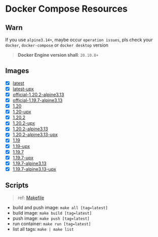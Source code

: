 # Docker Compose Resources

## Warn

If you use `alpine3.14+`, maybe occur `operation issues`, pls check your `docker`, `docker-compose` or `docker desktop` version

>**Docker Engine version shall**: `20.10.8+`

## Images

- [x] [latest](./latest/Dockerfile)
- [x] [latest-upx](./latest-upx/Dockerfile)
- [x] [official-1.20.2-alpine3.13](official-1.20.2-alpine3.13/Dockerfile)
- [x] [official-1.19.7-alpine3.13](official-1.19.7-alpine3.13/Dockerfile)
- [x] [1.20](./1.20/Dockerfile)
- [x] [1.20-upx](./1.20-upx/Dockerfile)
- [x] [1.20.2](1.20.2/Dockerfile)
- [x] [1.20.2-upx](1.20.2-upx/Dockerfile)
- [x] [1.20.2-alpine3.13](1.20.2-alpine3.13/Dockerfile)
- [x] [1.20.2-alpine3.13-upx](1.20.2-alpine3.13-upx/Dockerfile)
- [x] [1.19](./1.19/Dockerfile)
- [x] [1.19-upx](./1.19-upx/Dockerfile)
- [x] [1.19.7](1.19.7/Dockerfile)
- [x] [1.19.7-upx](1.19.7-upx/Dockerfile)
- [x] [1.19.7-alpine3.13](1.19.7-alpine3.13/Dockerfile)
- [x] [1.19.7-alpine3.13-upx](1.19.7-alpine3.13-upx/Dockerfile)

## Scripts

>ref: [Makefile](./Makefile)

- build and push image: `make all [tag=latest]`
- build image: `make build [tag=latest]`
- push image: `make push [tag=latest]`
- run container: `make run [tag=latest]`
- list all tags: `make | make list`
